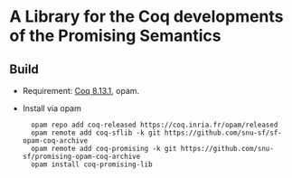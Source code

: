 # A Library for the Coq developments of the Promising Semantics

## Build

- Requirement: [Coq 8.13.1](https://coq.inria.fr/download), opam.

- Install via opam

        opam repo add coq-released https://coq.inria.fr/opam/released
        opam remote add coq-sflib -k git https://github.com/snu-sf/sf-opam-coq-archive
        opam remote add coq-promising -k git https://github.com/snu-sf/promising-opam-coq-archive
        opam install coq-promising-lib
